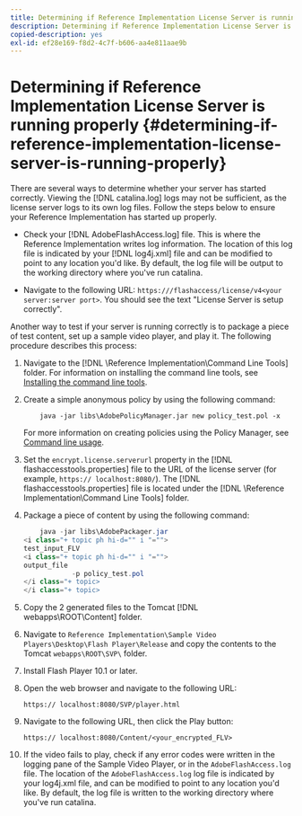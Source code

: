 ```yaml
---
title: Determining if Reference Implementation License Server is running properly
description: Determining if Reference Implementation License Server is running properly
copied-description: yes
exl-id: ef28e169-f8d2-4c7f-b606-aa4e811aae9b
---
```

# Determining if Reference Implementation License Server is running properly {#determining-if-reference-implementation-license-server-is-running-properly}

There are several ways to determine whether your server has started correctly. Viewing the [!DNL catalina.log] logs may not be sufficient, as the license server logs to its own log files. Follow the steps below to ensure your Reference Implementation has started up properly.

* Check your [!DNL AdobeFlashAccess.log] file. This is where the Reference Implementation writes log information. The location of this log file is indicated by your [!DNL log4j.xml] file and can be modified to point to any location you'd like. By default, the log file will be output to the working directory where you've run catalina.

* Navigate to the following URL: `https:///flashaccess/license/v4<your server:server port>`. You should see the text "License Server is setup correctly".

Another way to test if your server is running correctly is to package a piece of test content, set up a sample video player, and play it. The following procedure describes this process:

1. Navigate to the [!DNL \Reference Implementation\Command Line Tools] folder. For information on installing the command line tools, see [Installing the command line tools](../aaxs-reference-implementations/command-line-tools/aaxs-ref-impl-command-line-overview.md#installing-the-command-line-tools).

1. Create a simple anonymous policy by using the following command: 

   ```
       java -jar libs\AdobePolicyManager.jar new policy_test.pol -x
   ```

   For more information on creating policies using the Policy Manager, see [Command line usage](../aaxs-reference-implementations/command-line-tools/policy-manager/command-line-usage.md).

1. Set the `encrypt.license.serverurl` property in the [!DNL flashaccesstools.properties] file to the URL of the license server (for example, `https:// localhost:8080/`). The [!DNL flashaccesstools.properties] file is located under the [!DNL \Reference Implementation\Command Line Tools] folder.

1. Package a piece of content by using the following command: 

   ```java
       java -jar libs\AdobePackager.jar  
   <i class="+ topic ph hi-d="" i "="">
   test_input_FLV  
   <i class="+ topic ph hi-d="" i "="">
   output_file  
               -p policy_test.pol 
   </i class="+ topic> 
   </i class="+ topic>
   ```

1. Copy the 2 generated files to the Tomcat [!DNL webapps\ROOT\Content] folder.
1. Navigate to `Reference Implementation\Sample Video Players\Desktop\Flash Player\Release` and copy the contents to the Tomcat `webapps\ROOT\SVP\` folder.
1. Install Flash Player 10.1 or later.
1. Open the web browser and navigate to the following URL:

   `https:// localhost:8080/SVP/player.html`
1. Navigate to the following URL, then click the Play button:

   `https:// localhost:8080/Content/<your_encrypted_FLV>`
1. If the video fails to play, check if any error codes were written in the logging pane of the Sample Video Player, or in the `AdobeFlashAccess.log` file. The location of the `AdobeFlashAccess.log` log file is indicated by your log4j.xml file, and can be modified to point to any location you'd like. By default, the log file is written to the working directory where you've run catalina.
